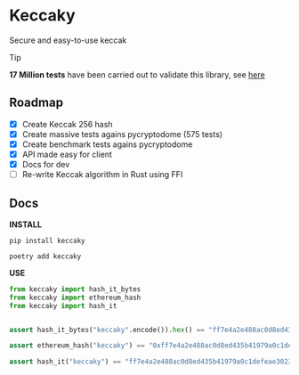 # Keccaky

Secure and easy-to-use keccak

> [!TIP]  
> **17 Million tests** have been carried out to validate this library, see [here]()

## Roadmap

- [x] Create Keccak 256 hash
- [x] Create massive tests agains pycryptodome (575 tests)
- [x] Create benchmark tests agains pycryptodome
- [x] API made easy for client
- [x] Docs for dev
- [ ] Re-write Keccak algorithm in Rust using FFI

## Docs

**INSTALL**

```
pip install keccaky
```

```
poetry add keccaky
```

**USE**

```python
from keccaky import hash_it_bytes
from keccaky import ethereum_hash
from keccaky import hash_it


assert hash_it_bytes("keccaky".encode()).hex() == "ff7e4a2e488ac0d8ed435b41979a0c1defeae30231dc5338a1b3a39c86adfd3c"

assert ethereum_hash("keccaky") == "0xff7e4a2e488ac0d8ed435b41979a0c1defeae30231dc5338a1b3a39c86adfd3c"

assert hash_it("keccaky") == "ff7e4a2e488ac0d8ed435b41979a0c1defeae30231dc5338a1b3a39c86adfd3c"
```
